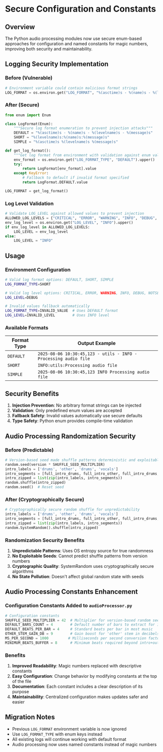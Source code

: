 <!-- @format -->

# Secure Configuration and Constants

## Overview

The Python audio processing modules now use secure enum-based approaches for configuration and named constants for magic numbers, improving both security and maintainability.

## Logging Security Implementation

### Before (Vulnerable)

```python
# Environment variable could contain malicious format strings
LOG_FORMAT = os.environ.get("LOG_FORMAT", "%(asctime)s - %(name)s - %(levelname)s - %(message)s")
```

### After (Secure)

```python
from enum import Enum

class LogFormat(Enum):
    """Secure log format enumeration to prevent injection attacks"""
    DEFAULT = "%(asctime)s - %(name)s - %(levelname)s - %(message)s"
    SHORT = "%(levelname)s:%(name)s:%(message)s"
    SIMPLE = "%(asctime)s %(levelname)s %(message)s"

def get_log_format():
    """Get log format from environment with validation against enum values"""
    env_format = os.environ.get("LOG_FORMAT_TYPE", "DEFAULT").upper()
    try:
        return LogFormat[env_format].value
    except KeyError:
        # Fallback to default if invalid format specified
        return LogFormat.DEFAULT.value

LOG_FORMAT = get_log_format()
```

### Log Level Validation

```python
# Validate LOG_LEVEL against allowed values to prevent injection
ALLOWED_LOG_LEVELS = {"CRITICAL", "ERROR", "WARNING", "INFO", "DEBUG", "NOTSET"}
env_log_level = os.environ.get("LOG_LEVEL", "INFO").upper()
if env_log_level in ALLOWED_LOG_LEVELS:
    LOG_LEVEL = env_log_level
else:
    LOG_LEVEL = "INFO"
```

## Usage

### Environment Configuration

```bash
# Valid log format options: DEFAULT, SHORT, SIMPLE
LOG_FORMAT_TYPE=SHORT

# Valid log level options: CRITICAL, ERROR, WARNING, INFO, DEBUG, NOTSET
LOG_LEVEL=DEBUG

# Invalid values fallback automatically
LOG_FORMAT_TYPE=INVALID_VALUE  # Uses DEFAULT format
LOG_LEVEL=INVALID_LEVEL        # Uses INFO level
```

### Available Formats

| Format Type | Output Example                                                   |
| ----------- | ---------------------------------------------------------------- |
| `DEFAULT`   | `2025-08-06 10:30:45,123 - utils - INFO - Processing audio file` |
| `SHORT`     | `INFO:utils:Processing audio file`                               |
| `SIMPLE`    | `2025-08-06 10:30:45,123 INFO Processing audio file`             |

## Security Benefits

1. **Injection Prevention**: No arbitrary format strings can be injected
2. **Validation**: Only predefined enum values are accepted
3. **Fallback Safety**: Invalid values automatically use secure defaults
4. **Type Safety**: Python enum provides compile-time validation

## Audio Processing Randomization Security

### Before (Predictable)

```python
# Version-based seed made shuffle patterns deterministic and exploitable
random.seed(version * SHUFFLE_SEED_MULTIPLIER)
intro_labels = ['drums', 'other', 'drums', 'vocals']
intro_segments = [full_intro_drums, full_intro_other, full_intro_drums, intro_vocals]
intro_zipped = list(zip(intro_labels, intro_segments))
random.shuffle(intro_zipped)
random.seed()  # Reset seed
```

### After (Cryptographically Secure)

```python
# Cryptographically secure random shuffle for unpredictability
intro_labels = ['drums', 'other', 'drums', 'vocals']
intro_segments = [full_intro_drums, full_intro_other, full_intro_drums, intro_vocals]
intro_zipped = list(zip(intro_labels, intro_segments))
random.SystemRandom().shuffle(intro_zipped)
```

### Randomization Security Benefits

1. **Unpredictable Patterns**: Uses OS entropy source for true randomness
2. **No Exploitable Seeds**: Cannot predict shuffle patterns from version numbers
3. **Cryptographic Quality**: SystemRandom uses cryptographically secure algorithms
4. **No State Pollution**: Doesn't affect global random state with seeds

## Audio Processing Constants Enhancement

### Configuration Constants Added to `audioProcessor.py`

```python
# Configuration constants
SHUFFLE_SEED_MULTIPLIER = 42  # Multiplier for version-based random seed to ensure reproducible shuffling
DEFAULT_BARS_COUNT = 4        # Default number of bars to extract for intro/outro sections
DEFAULT_BEATS_PER_BAR = 4     # Standard beats per bar in most music
OTHER_STEM_GAIN_DB = 9        # Gain boost for 'other' stem in decibels
MS_PER_SECOND = 1000         # Milliseconds per second conversion factor
MINIMUM_BEATS_BUFFER = 8      # Minimum beats required beyond intro+outro for processing
```

### Benefits

1. **Improved Readability**: Magic numbers replaced with descriptive constants
2. **Easy Configuration**: Change behavior by modifying constants at the top of the file
3. **Documentation**: Each constant includes a clear description of its purpose
4. **Maintainability**: Centralized configuration makes updates safer and easier

## Migration Notes

- Previous `LOG_FORMAT` environment variable is now ignored
- Use `LOG_FORMAT_TYPE` with enum keys instead
- All existing logs will continue working with default format
- Audio processing now uses named constants instead of magic numbers
